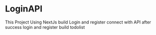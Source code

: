# LoginAPI
This Project Using NextJs
build Login and register connect with API
after success login and register
build todolist


